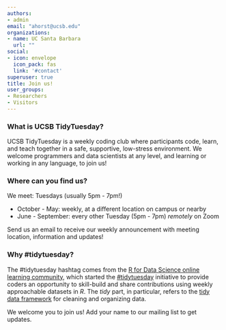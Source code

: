 ```yaml
---
authors:
- admin
email: "ahorst@ucsb.edu"
organizations:
- name: UC Santa Barbara
  url: ""
social:
- icon: envelope
  icon_pack: fas
  link: '#contact'
superuser: true
title: Join us!
user_groups:
- Researchers
- Visitors
---
```


### What is UCSB TidyTuesday?

UCSB TidyTuesday is a weekly coding club where participants code, learn, and teach together in a safe, supportive, low-stress environment. We welcome programmers and data scientists at any level, and learning or working in any language, to join us! 

### Where can you find us? 

We meet: Tuesdays (usually 5pm - 7pm!)

- October - May: weekly, at a different location on campus or nearby 
- June - September: every other Tuesday (5pm - 7pm) *remotely* on Zoom

Send us an email to receive our weekly announcement with meeting location, information and updates! 

### Why #tidytuesday?

The #tidytuesday hashtag comes from the [R for Data Science online learning community](https://www.rfordatasci.com/), which started the [#tidytuesday](https://github.com/rfordatascience/tidytuesday) initiative to provide coders an opportunity to skill-build and share contributions using weekly approachable datasets in *R*. The *tidy* part, in particular, refers to the [tidy data framework](https://vita.had.co.nz/papers/tidy-data.html) for cleaning and organizing data. 

We welcome you to join us! Add your name to our mailing list to get updates. 
